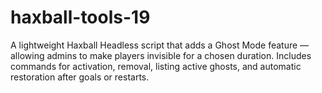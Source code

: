 # haxball-tools-19
A lightweight Haxball Headless script that adds a Ghost Mode feature — allowing admins to make players invisible for a chosen duration. Includes commands for activation, removal, listing active ghosts, and automatic restoration after goals or restarts.
